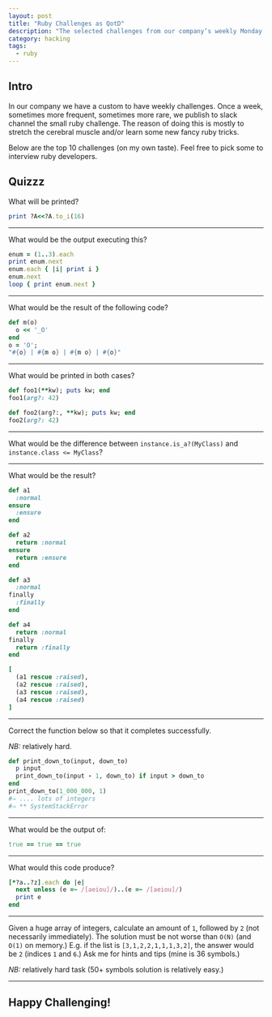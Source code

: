 ```yaml
---
layout: post
title: "Ruby Challenges as QotD"
description: "The selected challenges from our company’s weekly Monday greeting"
category: hacking
tags:
  - ruby
---
```


## Intro

In our company we have a custom to have weekly challenges. Once a week,
sometimes more frequent, sometimes more rare, we publish to slack channel
the small ruby challenge. The reason of doing this is mostly to stretch the
cerebral muscle and/or learn some new fancy ruby tricks.

Below are the top 10 challenges (on my own taste). Feel free to pick some
to interview ruby developers.

## Quizzz

What will be printed?

```ruby
print ?A<<?A.to_i(16)
```

---

What would be the output executing this?

```ruby
enum = (1..3).each
print enum.next
enum.each { |i| print i }
enum.next
loop { print enum.next }
```

---

What would be the result of the following code?

```ruby
def m(o)
  o << '_O'
end
o = 'O';
"#{o} | #{m o} | #{m o} | #{o}"
```

---

What would be printed in both cases?

```ruby
def foo1(**kw); puts kw; end
foo1(arg?: 42)

def foo2(arg?:, **kw); puts kw; end
foo2(arg?: 42)
```

---

What would be the difference between `instance.is_a?(MyClass)`
and `instance.class <= MyClass`?

---

What would be the result?

```ruby
def a1
  :normal
ensure
  :ensure
end

def a2
  return :normal
ensure
  return :ensure
end

def a3
  :normal
finally
  :finally
end

def a4
  return :normal
finally
  return :finally
end

[
  (a1 rescue :raised),
  (a2 rescue :raised),
  (a3 rescue :raised),
  (a4 rescue :raised)
]
```

---

Correct the function below so that it completes successfully.

_NB:_ relatively hard.

```ruby
def print_down_to(input, down_to)
  p input
  print_down_to(input - 1, down_to) if input > down_to
end
print_down_to(1_000_000, 1)
#⇒ .... lots of integers
#⇒ ** SystemStackError
```

---

What would be the output of:

```ruby
true == true == true
```

---

What would this code produce?

```ruby
[*?a..?z].each do |e|
  next unless (e =~ /[aeiou]/)..(e =~ /[aeiou]/)
  print e
end
```

---

Given a huge array of integers, calculate an amount of `1`, followed by `2`
(not necessarily immediately). The solution must be not worse than `O(N)`
(and `O(1)` on memory.) E.g. if the list is `[3,1,2,2,1,1,1,3,2]`,
the answer would be `2` (indices `1` and `6`.) Ask me for hints and tips
(mine is 36 symbols.)

_NB:_ relatively hard task (50+ symbols solution is relatively easy.)

---

## Happy Challenging!
